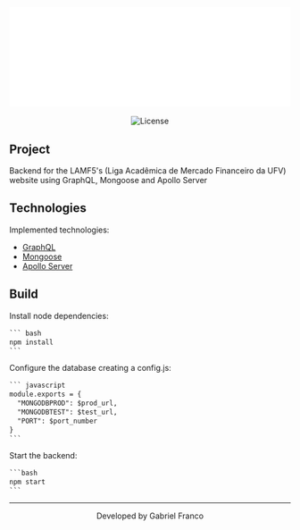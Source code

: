 [![LAMF5](./assets/logo.png)](https://lamf5.vercel.app/)

<p align="center">
  <img  src="https://img.shields.io/static/v1?label=license&message=MIT&color=8257E6&labelColor=121214" alt="License">

## Project

Backend for the LAMF5's (Liga Acadêmica de Mercado Financeiro da UFV) website using GraphQL, Mongoose and Apollo Server

## Technologies

Implemented technologies:

- [GraphQL](https://graphql.org/)
- [Mongoose](https://mongoosejs.com/)
- [Apollo Server](https://www.apollographql.com)

## Build

Install node dependencies:

    ``` bash
    npm install
    ```

Configure the database creating a config.js:

    ``` javascript
    module.exports = {
      "MONGODBPROD": $prod_url,
      "MONGODBTEST": $test_url,
      "PORT": $port_number
    }
    ```

Start the backend:

    ```bash
    npm start
    ```

---

<p align="center">Developed by Gabriel Franco</p>